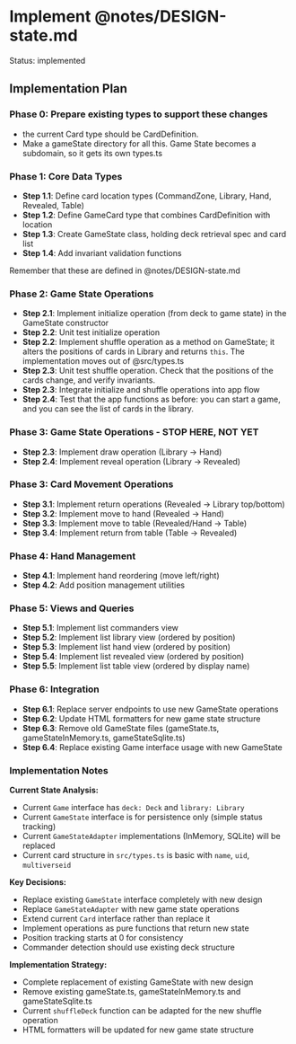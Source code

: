 # Implement @notes/DESIGN-state.md

Status: implemented

## Implementation Plan

### Phase 0: Prepare existing types to support these changes

- the current Card type should be CardDefinition.
- Make a gameState directory for all this. Game State becomes a subdomain, so it gets its own types.ts

### Phase 1: Core Data Types

- **Step 1.1**: Define card location types (CommandZone, Library, Hand, Revealed, Table)
- **Step 1.2**: Define GameCard type that combines CardDefinition with location
- **Step 1.3**: Create GameState class, holding deck retrieval spec and card list
- **Step 1.4**: Add invariant validation functions

Remember that these are defined in @notes/DESIGN-state.md

### Phase 2: Game State Operations

- **Step 2.1**: Implement initialize operation (from deck to game state) in the GameState constructor
- **Step 2.2**: Unit test initialize operation
- **Step 2.2**: Implement shuffle operation as a method on GameState; it alters the positions of cards in Library and returns `this`. The implementation moves out of @src/types.ts
- **Step 2.3**: Unit test shuffle operation. Check that the positions of the cards change, and verify invariants.
- **Step 2.3**: Integrate initialize and shuffle operations into app flow
- **Step 2.4**: Test that the app functions as before: you can start a game, and you can see the list of cards in the library.

### Phase 3: Game State Operations - STOP HERE, NOT YET

- **Step 2.3**: Implement draw operation (Library → Hand)
- **Step 2.4**: Implement reveal operation (Library → Revealed)

### Phase 3: Card Movement Operations

- **Step 3.1**: Implement return operations (Revealed → Library top/bottom)
- **Step 3.2**: Implement move to hand (Revealed → Hand)
- **Step 3.3**: Implement move to table (Revealed/Hand → Table)
- **Step 3.4**: Implement return from table (Table → Revealed)

### Phase 4: Hand Management

- **Step 4.1**: Implement hand reordering (move left/right)
- **Step 4.2**: Add position management utilities

### Phase 5: Views and Queries

- **Step 5.1**: Implement list commanders view
- **Step 5.2**: Implement list library view (ordered by position)
- **Step 5.3**: Implement list hand view (ordered by position)
- **Step 5.4**: Implement list revealed view (ordered by position)
- **Step 5.5**: Implement list table view (ordered by display name)

### Phase 6: Integration

- **Step 6.1**: Replace server endpoints to use new GameState operations
- **Step 6.2**: Update HTML formatters for new game state structure
- **Step 6.3**: Remove old GameState files (gameState.ts, gameStateInMemory.ts, gameStateSqlite.ts)
- **Step 6.4**: Replace existing Game interface usage with new GameState

### Implementation Notes

**Current State Analysis:**

- Current `Game` interface has `deck: Deck` and `library: Library`
- Current `GameState` interface is for persistence only (simple status tracking)
- Current `GameStateAdapter` implementations (InMemory, SQLite) will be replaced
- Current card structure in `src/types.ts` is basic with `name`, `uid`, `multiverseid`

**Key Decisions:**

- Replace existing `GameState` interface completely with new design
- Replace `GameStateAdapter` with new game state operations
- Extend current `Card` interface rather than replace it
- Implement operations as pure functions that return new state
- Position tracking starts at 0 for consistency
- Commander detection should use existing deck structure

**Implementation Strategy:**

- Complete replacement of existing GameState with new design
- Remove existing gameState.ts, gameStateInMemory.ts and gameStateSqlite.ts
- Current `shuffleDeck` function can be adapted for the new shuffle operation
- HTML formatters will be updated for new game state structure
